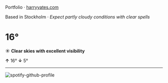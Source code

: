 Portfolio · [harryyates.com](https://harryyates.com)

<!-- WEATHER_START -->
Based in Stockholm · *Expect partly cloudy conditions with clear spells*

# 16°
☀️ **Clear skies with excellent visibility**

**↑** 16° **↓** 5°

---
<!-- WEATHER_END -->

<p align="left">
  <a>
    <img src="https://spotify-github-profile.kittinanx.com/api/view?uid=bigbello&cover_image=true&theme=natemoo-re&show_offline=true&background_color=121212&interchange=false&bar_color=53b14f&bar_color_cover=false" alt="spotify-github-profile">
  </a>
</p>
